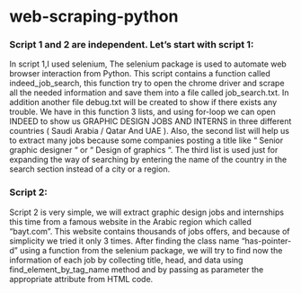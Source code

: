 # web-scraping-python

### Script 1 and 2 are independent. Let’s start with script 1:
In script 1,I used selenium, The selenium package is used to automate web browser interaction
from Python.
This script contains a function called indeed_job_search, this function try to open the chrome
driver and scrape all the needed information and save them into a file called job_search.txt. In
addition another file debug.txt will be created to show if there exists any trouble.
We have in this function 3 lists, and using for-loop we can open INDEED to show us GRAPHIC
DESIGN JOBS AND INTERNS in three different countries ( Saudi Arabia / Qatar And UAE ). Also,
the second list will help us to extract many jobs because some companies posting a title like “
Senior graphic designer “ or “ Design of graphics “.
The third list is used just for expanding the way of searching by entering the name of the
country in the search section instead of a city or a region.

### Script 2:
Script 2 is very simple, we will extract graphic design jobs and internships this time from a
famous website in the Arabic region which called “bayt.com”. This website contains thousands
of jobs offers, and because of simplicity we tried it only 3 times.
After finding the class name “has-pointer-d” using a function from the selenium package, we
will try to find now the information of each job by collecting title, head, and data using
find_element_by_tag_name method and by passing as parameter the appropriate attribute
from HTML code.
